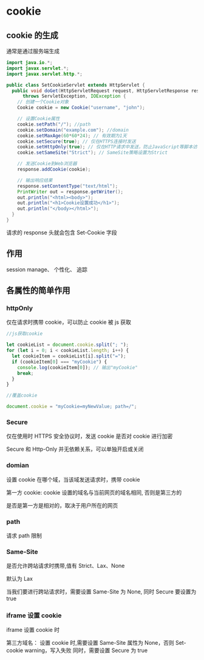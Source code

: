 # cookie

## cookie 的生成

通常是通过服务端生成

```java
import java.io.*;
import javax.servlet.*;
import javax.servlet.http.*;

public class SetCookieServlet extends HttpServlet {
  public void doGet(HttpServletRequest request, HttpServletResponse response)
      throws ServletException, IOException {
    // 创建一个Cookie对象
    Cookie cookie = new Cookie("username", "john");

    // 设置Cookie属性
    cookie.setPath("/"); //path
    cookie.setDomain("example.com"); //domain
    cookie.setMaxAge(60*60*24); // 有效期为1天
    cookie.setSecure(true); // 仅在HTTPS连接时发送
    cookie.setHttpOnly(true); // 仅在HTTP请求中发送，防止JavaScript等脚本访问
    cookie.setSameSite("Strict"); // SameSite策略设置为Strict

    // 发送Cookie到Web浏览器
    response.addCookie(cookie);

    // 输出响应结果
    response.setContentType("text/html");
    PrintWriter out = response.getWriter();
    out.println("<html><body>");
    out.println("<h1>Cookie设置成功</h1>");
    out.println("</body></html>");
  }
}

```

请求的 response 头就会包含 Set-Cookie 字段

## 作用

session manage、 个性化、 追踪

## 各属性的简单作用

### httpOnly

仅在请求时携带 cookie，可以防止 cookie 被 js 获取

```js
//js获取cookie

let cookieList = document.cookie.split("; ");
for (let i = 0; i < cookieList.length; i++) {
  let cookieItem = cookieList[i].split("=");
  if (cookieItem[0] === "myCookie") {
    console.log(cookieItem[0]); // 输出"myCookie"
    break;
  }
}

//覆盖cookie

document.cookie = "myCookie=myNewValue; path=/";
```

### Secure

仅在使用时 HTTPS 安全协议时，发送 cookie
是否对 cookie 进行加密

Secure 和 Http-Only 并无依赖关系，可以单独开启或关闭

### domian

设置 cookie 在哪个域，当该域发送请求时，携带 cookie

第一方 cookie: cookie 设置的域名与当前网页的域名相同, 否则是第三方的

是否是第一方是相对的，取决于用户所在的网页

### path

请求 path 限制

### Same-Site

是否允许跨站请求时携带,值有 Strict、Lax、None

默认为 Lax

当我们要进行跨站请求时，需要设置 Same-Site 为 None, 同时 Secure 要设置为 true

### iframe 设置 cookie

iframe 设置 cookie 时

第三方域名：
设置 cookie 时,需要设置 Same-Site 属性为 None，否则 Set-cookie warning，写入失败
同时，需要设置 Secure 为 true
